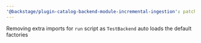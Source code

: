 ```yaml
---
'@backstage/plugin-catalog-backend-module-incremental-ingestion': patch
---
```


Removing extra imports for `run` script as `TestBackend` auto loads the default factories
